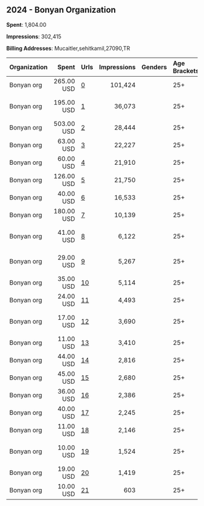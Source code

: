 ## 2024 - Bonyan Organization 
**Spent**: 1,804.00

**Impressions**: 302,415

**Billing Addresses**: Mucaitler,sehitkamil,27090,TR

|Organization|Spent|Urls|Impressions|Genders|Age Brackets|Country Codes|
|:---|---:|:---|---:|:---|:---|:---|
|Bonyan org|265.00 USD|[0](https://www.snap.com/political-ads/asset/b9d44ed4c4701877fb5fc9f8864f092d7aa1ca7029333dc32e9e1b962255123f?mediaType=mp4)|101,424||25+|saudi arabia|
|Bonyan org|195.00 USD|[1](https://www.snap.com/political-ads/asset/e4828c29bc5efb51a12dfd916a5056b491e711b738db7de31bf4059b07de49fd?mediaType=mp4)|36,073||25+|united arab emirates|
|Bonyan org|503.00 USD|[2](https://www.snap.com/political-ads/asset/608dfe6d6f91cda93fd15e3b2f4a7c5f8297b9c3f48c61b79a8b91c72963a2c0?mediaType=mp4)|28,444||25+|united states|
|Bonyan org|63.00 USD|[3](https://www.snap.com/political-ads/asset/cee1b73898b011f0d0bb165ba8912e083196f4013956cc16c5627ae86a4f55fa?mediaType=mp4)|22,227||25+|saudi arabia|
|Bonyan org|60.00 USD|[4](https://www.snap.com/political-ads/asset/33963472d3c392dc78089af4c2145f7f5d298836acc3319e1c0e45e7ded92262?mediaType=mp4)|21,910||25+|saudi arabia|
|Bonyan org|126.00 USD|[5](https://www.snap.com/political-ads/asset/5f07f43a1b0ae15f2e750704289bf071625a05feaadc8af9c8bd5362d6ddea65?mediaType=mp4)|21,750||25+|qatar|
|Bonyan org|40.00 USD|[6](https://www.snap.com/political-ads/asset/6645da165efea9c8dd34aff8a68d6203cbc79a8ad2aa8647cf70507c63e30abf?mediaType=mp4)|16,533||25+|saudi arabia|
|Bonyan org|180.00 USD|[7](https://www.snap.com/political-ads/asset/73c14a50610270b62c98b9dedcc8d08d55c3c4c99ebe7dc2c94e984a06b2131f?mediaType=mp4)|10,139||25+|united states|
|Bonyan org|41.00 USD|[8](https://www.snap.com/political-ads/asset/93d0a87aa7ba1e6a8e2657e1c500a937fa7b5c6a78e76a1f4f24648e0f41faad?mediaType=mp4)|6,122||25+|united arab emirates|
|Bonyan org|29.00 USD|[9](https://www.snap.com/political-ads/asset/eed9cfed851e809a60575bb760286733a47d0f3302c81a1bc2d3ba2530265bf6?mediaType=mp4)|5,267||25+|united arab emirates|
|Bonyan org|35.00 USD|[10](https://www.snap.com/political-ads/asset/4a8cea2be4289244b36da70ae64b4c8490b2349ca87eb12c691492fc31212ab1?mediaType=mp4)|5,114||25+|qatar|
|Bonyan org|24.00 USD|[11](https://www.snap.com/political-ads/asset/c98f40dd65533fd191de377af5eb5e926953390e509b266d7d571d02b989b60a?mediaType=mp4)|4,493||25+|qatar|
|Bonyan org|17.00 USD|[12](https://www.snap.com/political-ads/asset/dd26f0576db1e9a85cc0d4da19e57442fd3ef9425f88c9cc1e0bb9a0f1502fff?mediaType=mp4)|3,690||25+|united arab emirates|
|Bonyan org|11.00 USD|[13](https://www.snap.com/political-ads/asset/81550576485dd3b43c616ff5bd8527574ae7f0bb1d058f6c427351323ff2d663?mediaType=mp4)|3,410||25+|saudi arabia|
|Bonyan org|44.00 USD|[14](https://www.snap.com/political-ads/asset/20e51bbe1c48e2c7be631e058841a68fbe4c281d3f13707eaae9f1be94f6f364?mediaType=mp4)|2,816||25+|united states|
|Bonyan org|45.00 USD|[15](https://www.snap.com/political-ads/asset/78e134bd56283abdf4769e198c99af8e0c31a3e004cd2792b563557ded513d62?mediaType=mp4)|2,680||25+|united states|
|Bonyan org|36.00 USD|[16](https://www.snap.com/political-ads/asset/c5cf77642f1d0113927aef3fde696d1bbcda7f329fa4988457677e5820e1999f?mediaType=mp4)|2,386||25+|united states|
|Bonyan org|40.00 USD|[17](https://www.snap.com/political-ads/asset/d961aece1128e75bdaea3f97adcd6663e6a3ae49c341192c64cf665a49890d4d?mediaType=mp4)|2,245||25+|united states|
|Bonyan org|11.00 USD|[18](https://www.snap.com/political-ads/asset/89c7743dbe3b3683527d1d7e28af91c91d5cf6c43e4d0d6168c4e35931b40ee3?mediaType=mp4)|2,146||25+|qatar|
|Bonyan org|10.00 USD|[19](https://www.snap.com/political-ads/asset/4151db76626ff67a205aaed1b54721c030c78cdf66fbbce438429c708851c45f?mediaType=mp4)|1,524||25+|united arab emirates|
|Bonyan org|19.00 USD|[20](https://www.snap.com/political-ads/asset/079bb16b654dee594f85c3d7d0d27497a53aec4deba30b969a150ba5901b414f?mediaType=mp4)|1,419||25+|united states|
|Bonyan org|10.00 USD|[21](https://www.snap.com/political-ads/asset/91ed5c1ae06117a26332f5c7a9c840095b3df369a0944b942be059ac06d032bd?mediaType=mp4)|603||25+|united states|
